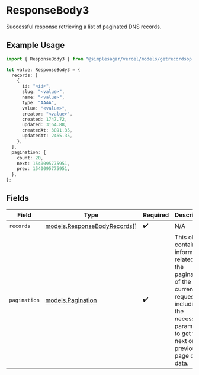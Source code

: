 # ResponseBody3

Successful response retrieving a list of paginated DNS records.

## Example Usage

```typescript
import { ResponseBody3 } from "@simplesagar/vercel/models/getrecordsop.js";

let value: ResponseBody3 = {
  records: [
    {
      id: "<id>",
      slug: "<value>",
      name: "<value>",
      type: "AAAA",
      value: "<value>",
      creator: "<value>",
      created: 1747.72,
      updated: 3164.88,
      createdAt: 3891.35,
      updatedAt: 2465.35,
    },
  ],
  pagination: {
    count: 20,
    next: 1540095775951,
    prev: 1540095775951,
  },
};
```

## Fields

| Field                                                                                                                                                           | Type                                                                                                                                                            | Required                                                                                                                                                        | Description                                                                                                                                                     |
| --------------------------------------------------------------------------------------------------------------------------------------------------------------- | --------------------------------------------------------------------------------------------------------------------------------------------------------------- | --------------------------------------------------------------------------------------------------------------------------------------------------------------- | --------------------------------------------------------------------------------------------------------------------------------------------------------------- |
| `records`                                                                                                                                                       | [models.ResponseBodyRecords](../models/responsebodyrecords.md)[]                                                                                                | :heavy_check_mark:                                                                                                                                              | N/A                                                                                                                                                             |
| `pagination`                                                                                                                                                    | [models.Pagination](../models/pagination.md)                                                                                                                    | :heavy_check_mark:                                                                                                                                              | This object contains information related to the pagination of the current request, including the necessary parameters to get the next or previous page of data. |